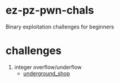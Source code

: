 # ez-pz-pwn-chals
Binary exploitation challenges for beginners

# challenges

1. integer overflow/underflow
    - [underground_shop](underground_shop)
    